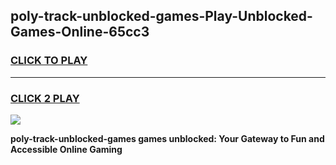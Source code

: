 
## poly-track-unblocked-games-Play-Unblocked-Games-Online-65cc3
<h3>
<a href="https://premium76.site?title=poly-track-unblocked-games&ref=25A">CLICK TO PLAY</a></h3>
<hr>

<h3>
<a href="https://premium76.site?title=poly-track-unblocked-games&ref=25A">CLICK 2 PLAY</a>
  
</h3>

<a href="https://premium76.site?title=poly-track-unblocked-games&ref=25A"><img src="https://clearcache.store/games.png"></a>


**poly-track-unblocked-games games unblocked: Your Gateway to Fun and Accessible Online Gaming**
